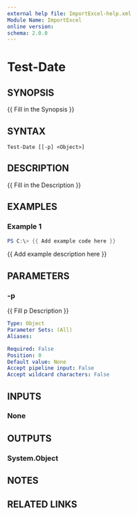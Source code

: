 ```yaml
---
external help file: ImportExcel-help.xml
Module Name: ImportExcel
online version:
schema: 2.0.0
---
```


# Test-Date

## SYNOPSIS
{{ Fill in the Synopsis }}

## SYNTAX

```
Test-Date [[-p] <Object>]
```

## DESCRIPTION
{{ Fill in the Description }}

## EXAMPLES

### Example 1
```powershell
PS C:\> {{ Add example code here }}
```

{{ Add example description here }}

## PARAMETERS

### -p
{{ Fill p Description }}

```yaml
Type: Object
Parameter Sets: (All)
Aliases:

Required: False
Position: 0
Default value: None
Accept pipeline input: False
Accept wildcard characters: False
```

## INPUTS

### None

## OUTPUTS

### System.Object
## NOTES

## RELATED LINKS
